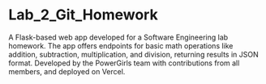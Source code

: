 # Lab_2_Git_Homework
A Flask-based web app developed for a Software Engineering lab homework. The app offers endpoints for basic math operations like addition, subtraction, multiplication, and division, returning results in JSON format. Developed by the PowerGirls team with contributions from all members, and deployed on Vercel.
